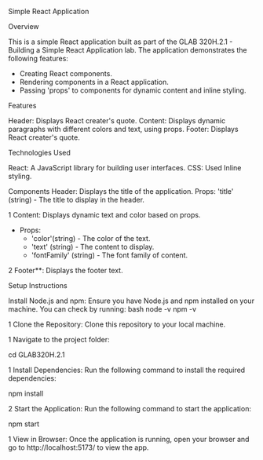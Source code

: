 
Simple React Application

Overview

This is a simple React application built as part of the GLAB 320H.2.1 - Building a Simple React Application lab. The application demonstrates the following features:
- Creating React components.
- Rendering components in a React application.
- Passing 'props' to components for dynamic content and inline styling.

Features

Header: Displays React creater's quote.
Content: Displays dynamic paragraphs with different colors and text, using props.
Footer: Displays React creater's quote. 

Technologies Used

React: A JavaScript library for building user interfaces.
CSS: Used Inline styling.

    


 Components
 Header: Displays the title of the application.
 Props: 'title' (string) - The title to display in the header.

1 Content: Displays dynamic text and color based on props.
   - Props: 
     - 'color'(string) - The color of the text.
     - 'text' (string) - The content to display.
     - 'fontFamily' (string) - The font family of content.

2 Footer**: Displays the footer text.

Setup Instructions

Install Node.js and npm: Ensure you have Node.js and npm installed on your machine. You can check by running:
   bash
   node -v
   npm -v
   

1 Clone the Repository: Clone this repository to your local machine.
   

   1 Navigate to the project folder: 
   
   cd GLAB320H.2.1
   

1  Install Dependencies:
   Run the following command to install the required dependencies:
  
   npm install
  

2  Start the Application:
   Run the following command to start the application:
 
   npm start
 

1  View in Browser:
   Once the application is running, open your browser and go to http://localhost:5173/ to view the app.

